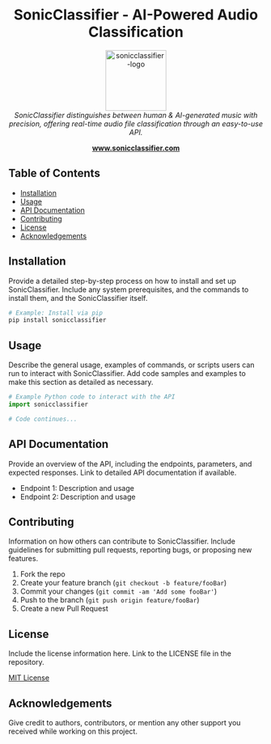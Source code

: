 <h1 align="center">SonicClassifier - AI-Powered Audio Classification</h1>

<p align="center">
  <img src="./assets/logo.png" alt="sonicclassifier-logo" width="120px" height="120px"/>
  <br>
  <em>SonicClassifier distinguishes between human & AI-generated music with precision, offering real-time audio file classification through an easy-to-use API.</em>
  <br>
</p>

<p align="center">
  <a href="https://www.sonicclassifier.com"><strong>www.sonicclassifier.com</strong></a>
  <br>
</p>

## Table of Contents

- [Installation](#installation)
- [Usage](#usage)
- [API Documentation](#api-documentation)
- [Contributing](#contributing)
- [License](#license)
- [Acknowledgements](#acknowledgements)

## Installation

Provide a detailed step-by-step process on how to install and set up SonicClassifier. Include any system prerequisites, and the commands to install them, and the SonicClassifier itself.

```bash
# Example: Install via pip
pip install sonicclassifier
```

## Usage

Describe the general usage, examples of commands, or scripts users can run to interact with SonicClassifier. Add code samples and examples to make this section as detailed as necessary.

```python
# Example Python code to interact with the API
import sonicclassifier

# Code continues...
```

## API Documentation

Provide an overview of the API, including the endpoints, parameters, and expected responses. Link to detailed API documentation if available.

- Endpoint 1: Description and usage
- Endpoint 2: Description and usage

## Contributing

Information on how others can contribute to SonicClassifier. Include guidelines for submitting pull requests, reporting bugs, or proposing new features.

1. Fork the repo
2. Create your feature branch (```git checkout -b feature/fooBar```)
3. Commit your changes (```git commit -am 'Add some fooBar'```)
4. Push to the branch (```git push origin feature/fooBar```)
5. Create a new Pull Request

## License

Include the license information here. Link to the LICENSE file in the repository.

[MIT License](LICENSE)

## Acknowledgements

Give credit to authors, contributors, or mention any other support you received while working on this project.
